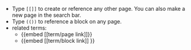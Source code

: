- Type `[[]]` to create or reference any other page. You can also make a new page in the search bar.
- Type `(())` to reference a block on any page.
- related terms:
	- {{embed [[term/page link]]}}
	- {{embed [[term/block link]] }}